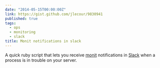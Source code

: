 ```yaml
---
date: "2014-05-15T00:00:00Z"
link: https://gist.github.com/jlecour/9830941
published: true
tags:
  - ops
  - monitoring
  - slack
title: Monit notifications in slack
---
```


A quick ruby script that lets you receive [monit](http://mmonit.com/monit/) notifications in
[Slack](http://slack.com/) when a process is in trouble on your server.

